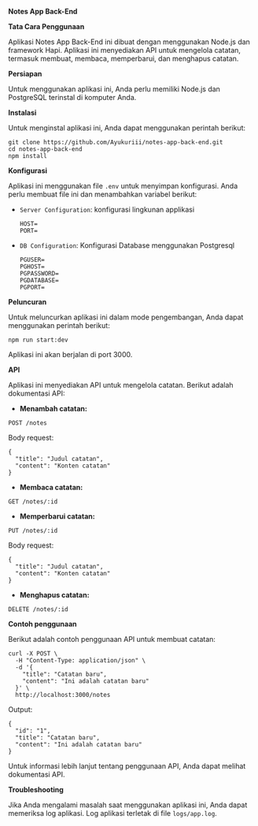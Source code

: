 **Notes App Back-End**

**Tata Cara Penggunaan**

Aplikasi Notes App Back-End ini dibuat dengan menggunakan Node.js dan framework Hapi. Aplikasi ini menyediakan API untuk mengelola catatan, termasuk membuat, membaca, memperbarui, dan menghapus catatan.

**Persiapan**

Untuk menggunakan aplikasi ini, Anda perlu memiliki Node.js dan PostgreSQL terinstal di komputer Anda.

**Instalasi**

Untuk menginstal aplikasi ini, Anda dapat menggunakan perintah berikut:

```
git clone https://github.com/Ayukuriii/notes-app-back-end.git
cd notes-app-back-end
npm install
```

**Konfigurasi**

Aplikasi ini menggunakan file `.env` untuk menyimpan konfigurasi. Anda perlu membuat file ini dan menambahkan variabel berikut:

* `Server Configuration`: konfigurasi lingkunan applikasi
  ```
  HOST=
  PORT=
  ```
* `DB Configuration`: Konfigurasi Database menggunakan Postgresql
  ```
  PGUSER=
  PGHOST=
  PGPASSWORD=
  PGDATABASE=
  PGPORT=
  ```

**Peluncuran**

Untuk meluncurkan aplikasi ini dalam mode pengembangan, Anda dapat menggunakan perintah berikut:

```
npm run start:dev
```

Aplikasi ini akan berjalan di port 3000.

**API**

Aplikasi ini menyediakan API untuk mengelola catatan. Berikut adalah dokumentasi API:

* **Menambah catatan:**

```
POST /notes
```

Body request:

```
{
  "title": "Judul catatan",
  "content": "Konten catatan"
}
```

* **Membaca catatan:**

```
GET /notes/:id
```

* **Memperbarui catatan:**

```
PUT /notes/:id
```

Body request:

```
{
  "title": "Judul catatan",
  "content": "Konten catatan"
}
```

* **Menghapus catatan:**

```
DELETE /notes/:id
```

**Contoh penggunaan**

Berikut adalah contoh penggunaan API untuk membuat catatan:

```
curl -X POST \
  -H "Content-Type: application/json" \
  -d '{
    "title": "Catatan baru",
    "content": "Ini adalah catatan baru"
  }' \
  http://localhost:3000/notes
```

Output:

```
{
  "id": "1",
  "title": "Catatan baru",
  "content": "Ini adalah catatan baru"
}
```

Untuk informasi lebih lanjut tentang penggunaan API, Anda dapat melihat dokumentasi API.

**Troubleshooting**

Jika Anda mengalami masalah saat menggunakan aplikasi ini, Anda dapat memeriksa log aplikasi. Log aplikasi terletak di file `logs/app.log`.

